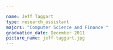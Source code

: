 ```yaml
---

name: Jeff Taggart
type: research_assistant
majors: "Computer Science and Finance "
graduation_date: December 2011
picture_name: jeff-taggart.jpg
---
```

    
    
